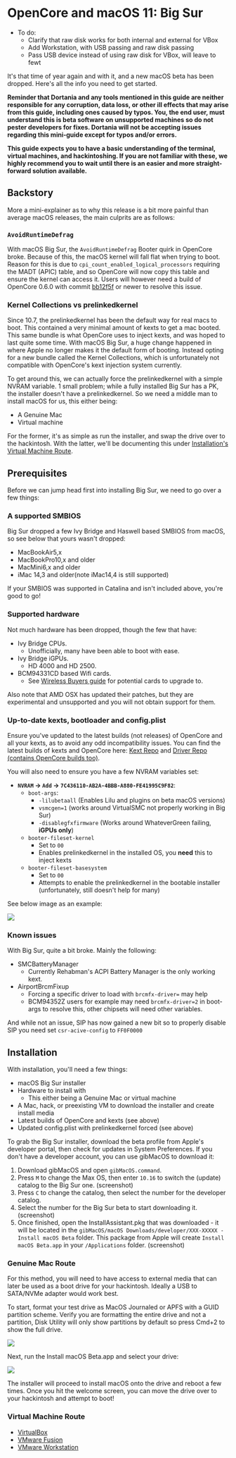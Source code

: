 # OpenCore and macOS 11: Big Sur

* To do:
  * Clarify that raw disk works for both internal and external for VBox
  * Add Workstation, with USB passing and raw disk passing
  * Pass USB device instead of using raw disk for VBox, will leave to fewt

It's that time of year again and with it, and a new macOS beta has been dropped. Here's all the info you need to get started.

**Reminder that Dortania and any tools mentioned in this guide are neither responsible for any corruption, data loss, or other ill effects that may arise from this guide, including ones caused by typos. You, the end user, must understand this is beta software on unsupported machines so do not pester developers for fixes. Dortania will not be accepting issues regarding this mini-guide except for typos and/or errors.**

**This guide expects you to have a basic understanding of the terminal, virtual machines, and hackintoshing. If you are not familiar with these, we highly recommend you to wait until there is an easier and more straight-forward solution available.**

## Backstory

More a mini-explainer as to why this release is a bit more painful than average macOS releases, the main culprits are as follows:

### `AvoidRuntimeDefrag`

With macOS Big Sur, the `AvoidRuntimeDefrag` Booter quirk in OpenCore broke. Because of this, the macOS kernel will fall flat when trying to boot. Reason for this is due to `cpi_count_enabled_logical_processors` requiring the MADT (APIC) table, and so OpenCore will now copy this table and ensure the kernel can access it.  Users will however need a build of OpenCore 0.6.0 with commit [bb12f5f](https://github.com/acidanthera/OpenCorePkg/commit/9f59339e7eb8c213e84551df0fdbf9905cd98ca4) or newer to resolve this issue.

### Kernel Collections vs prelinkedkernel

Since 10.7, the prelinkedkernel has been the default way for real macs to boot. This contained a very minimal amount of kexts to get a mac booted. This same bundle is what OpenCore uses to inject kexts, and was hoped to last quite some time. With macOS Big Sur, a huge change happened in where Apple no longer makes it the default form of booting. Instead opting for a new bundle called the Kernel Collections, which is unfortunately not compatible with OpenCore's kext injection system currently.

To get around this, we can actually force the prelinkedkernel with a simple NVRAM variable. 1 small problem; while a fully installed Big Sur has a PK, the installer doesn't have a prelinkedkernel. So we need a middle man to install macOS for us, this either being:

* A Genuine Mac
* Virtual machine

For the former, it's as simple as run the installer, and swap the drive over to the hackintosh. With the latter, we'll be documenting this under [Installation's Virtual Machine Route](#virtual-machine-route).

## Prerequisites

Before we can jump head first into installing Big Sur, we need to go over a few things:

### A supported SMBIOS

Big Sur dropped a few Ivy Bridge and Haswell based SMBIOS from macOS, so see below that yours wasn't dropped:

* MacBookAir5,x
* MacBookPro10,x and older
* MacMini6,x and older
* iMac 14,3 and older(note iMac14,4 is still supported)

If your SMBIOS was supported in Catalina and isn't included above, you're good to go!

### Supported hardware

Not much hardware has been dropped, though the few that have:

* Ivy Bridge CPUs.
  * Unofficially, many have been able to boot with ease.
* Ivy Bridge iGPUs.
  * HD 4000 and HD 2500.
* BCM94331CD based Wifi cards.
  * See [Wireless Buyers guide](https://dortania.github.io/Wireless-Buyers-Guide/) for potential cards to upgrade to.

Also note that AMD OSX has updated their patches, but they are experimental and unsupported and you will not obtain support for them.

### Up-to-date kexts, bootloader and config.plist

Ensure you've updated to the latest builds (not releases) of OpenCore and all your kexts, as to avoid any odd incompatibility issues. You can find the latest builds of kexts and OpenCore here: [Kext Repo](http://kexts.goldfish64.com/) and [Driver Repo (contains OpenCore builds too)](http://drivers.goldfish64.com/).

You will also need to ensure you have a few NVRAM variables set:

* **`NVRAM` -> `Add` -> `7C436110-AB2A-4BBB-A880-FE41995C9F82`**:
  * `boot-args`:
    * `-lilubetaall` (Enables Lilu and plugins on beta macOS versions)
    * `vsmcgen=1` (works around VirtualSMC not properly working in Big Sur)
    * `-disablegfxfirmware` (Works around WhateverGreen failing, **iGPUs only**)
  * `booter-fileset-kernel`
    * Set to `00`
    * Enables prelinkedkernel in the installed OS, you **need** this to inject kexts
  * `booter-fileset-basesystem`
    * Set to `00`
    * Attempts to enable the prelinkedkernel in the bootable installer (unfortunately, still doesn't help for many)

See below image as an example:

![](/images/extras/bigsur-md/config-example.png)

### Known issues

With Big Sur, quite a bit broke. Mainly the following:

* SMCBatteryManager
  * Currently Rehabman's ACPI Battery Manager is the only working kext.
* AirportBrcmFixup
  * Forcing a specific driver to load with `brcmfx-driver=` may help
  * BCM94352Z users for example may need `brcmfx-driver=2` in boot-args to resolve this, other chipsets will need other variables.

And while not an issue, SIP has now gained a new bit so to properly disable SIP you need set `csr-acive-config` to `FF0F0000`

## Installation

With installation, you'll need a few things:

* macOS Big Sur installer
* Hardware to install with
  * This either being a Genuine Mac or virtual machine
* A Mac, hack, or preexisting VM to download the installer and create install media
* Latest builds of OpenCore and kexts (see above)
* Updated config.plist with prelinkedkernel forced (see above)

To grab the Big Sur installer, download the beta profile from Apple's developer portal, then check for updates in System Preferences. If you don't have a developer account, you can use gibMacOS to download it:

1. Download gibMacOS and open `gibMacOS.command`.
2. Press `M` to change the Max OS, then enter `10.16` to switch the (update) catalog to the Big Sur one. (screenshot)
3. Press `C` to change the catalog, then select the number for the developer catalog.
4. Select the number for the Big Sur beta to start downloading it. (screenshot)
5. Once finished, open the InstallAssistant.pkg that was downloaded - it will be located in the `gibMacOS/macOS Downloads/developer/XXX-XXXXX - Install macOS Beta` folder. This package from Apple will create `Install macOS Beta.app` in your `/Applications` folder. (screenshot)

### Genuine Mac Route

For this method, you will need to have access to external media that can later be used as a boot drive for your hackintosh. Ideally a USB to SATA/NVMe adapter would work best.

To start, format your test drive as MacOS Journaled or APFS with a GUID partition scheme. Verify you are formatting the entire drive and not a partition, Disk Utility will only show partitions by default so press Cmd+2 to show the full drive.

![](/images/extras/big-sur/readme/disk-utility.png)

Next, run the Install macOS Beta.app and select your drive:

![](/images/extras/big-sur/readme/select-your-drive.png)

The installer will proceed to install macOS onto the drive and reboot a few times. Once you hit the welcome screen, you can move the drive over to your hackintosh and attempt to boot!

### Virtual Machine Route

* [VirtualBox](virtualbox.md)
* [VMware Fusion](fusion.md)
* [VMware Workstation](workstation.md)
